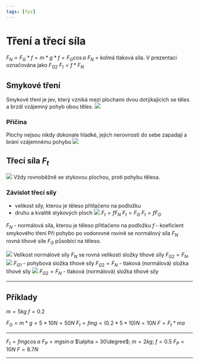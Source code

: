 ```yaml
---
tags: [fyz]
---
```

# Tření a třecí síla

$F_N = F_G*f = m*g*f = F_G \cos \alpha$
$F_N$ = kolmá tlaková síla. V prezentaci označována jako $F_{G2}$
$F_t=f*F_N$

## Smykové tření
Smykové tření je jev, který vzniká mezi plochami dvou dotýkajících se těles a brzdí vzájemný pohyb obou těles.
![](Pasted%20image%2020220117092741.png)
### Příčina
Plochy nejsou nikdy dokonale hladké, jejich nerovnosti do sebe zapadají a brání vzájemnému pohybu
![](Pasted%20image%2020220117092833.png)
## Třecí síla $F_t$
![](Pasted%20image%2020220117092859.png)
Vždy rovnoběžně se stykovou plochou, proti pohybu tělesa.
### Závislot třecí síly
- velikost síly, kterou je těleso přitlačeno na podložku
- druhu a kvalitě stykových ploch
![](Pasted%20image%2020220117093001.png)
$F_t = f F_N$
$F_t = F_G$
$F_t = f F_G$

$F_N$ - normálová síla, kterou je těleso přitlačeno na podložku
$f$ - koeficient smykového tření
Při pohybo po vodorovné rovině se normálový síla $F_N$ rovná tíhové síle $F_G$ působící na těleso.

![](Pasted%20image%2020220117093236.png)
Velikost normálové síly $F_N$ se rovná velikosti složky tíhové síly $F_{G2} = F_N$.
![](Pasted%20image%2020220117093345.png)
$F_{G1}$ - pohybová složka tíhové síly
$F_{G2} = F_N$ - tlaková (normálová) složka tíhové síly
![](Pasted%20image%2020220117093451.png)
$F_{G2} = F_N$ - tlaková (normálová) složka tíhové síly

---

## Příklady

$m=5kg$
$f=0.2$

$F_G = m*g = 5*10N=50N$
$F_t = fmg = (0.2*5*10)N=10N$
$F = F_t * ma$

---

$F_t = fmg \cos \alpha$
$F_P=mg \sin \alpha$
$\alpha = 30\degree$; $m=2kg$; $f=0.5$
$F_P=10N$
$F=8.7N$

---